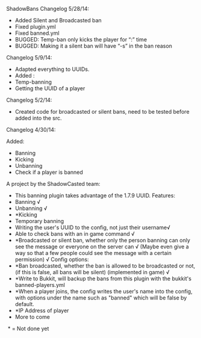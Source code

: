 ShadowBans
Changelog 5/28/14:
- Added Silent and Broadcasted ban
- Fixed plugin.yml
- Fixed banned.yml
- BUGGED: Temp-ban only kicks the player for “:” time
- BUGGED: Making it a silent ban will have “-s” in the ban reason

Changelog 5/9/14:
- Adapted everything to UUIDs.
- Added :
- Temp-banning
- Getting the UUID of a player

Changelog 5/2/14:
- Created code for broadcasted or silent bans, need to be tested before added into the src.

Changelog 4/30/14:

Added:
- Banning
- Kicking
- Unbanning
- Check if a player is banned

A project by the ShadowCasted team:

- This banning plugin takes advantage of the 1.7.9 UUID.
Features:
- Banning √
- Unbanning √
- *Kicking
- Temporary banning 
- Writing the user's UUID to the config, not just their username√
- Able to check bans with an in game command √
- *Broadcasted or silent ban, whether only the person banning can only see the message or everyone on the server can √
(Maybe even give a way so that a few people could see the message with a certain permission) √
Config options:
- *Ban broadcasted, whether the ban is allowed to be broadcasted or not, (if this is false, all bans will be silent) (implemented in game) √
- *Write to Bukkit, will backup the bans from this plugin with the bukkit's banned-players.yml
- *When a player joins, the config writes the user's name into the config, with options under the name such as "banned" which 
will be false by default. 
- *IP Address of player
- More to come

 * = Not done yet

